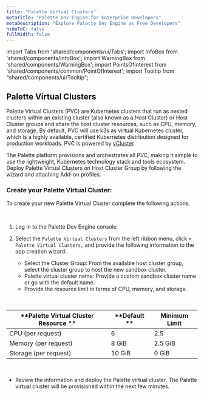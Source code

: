 ```yaml
---
title: "Palette Virtual Clusters"
metaTitle: "Palette Dev Engine for Enterprise Developers"
metaDescription: "Explore Palette Dev Engine as Free Developers"
hideToC: false
fullWidth: false
---
```


import Tabs from 'shared/components/ui/Tabs';
import InfoBox from 'shared/components/InfoBox';
import WarningBox from 'shared/components/WarningBox';
import PointsOfInterest from 'shared/components/common/PointOfInterest';
import Tooltip from "shared/components/ui/Tooltip";



## Palette Virtual Clusters

Palette Virtual Clusters (PVC) are Kubernetes clusters that run as nested clusters within an existing cluster (also known as a Host Cluster) or Host Cluster groups and share the host cluster resources, such as CPU, memory, and storage. By default, PVC will use k3s as virtual Kubernetes cluster, which is a highly available, certified Kubernetes distribution designed for production workloads. PVC is powered by [vCluster](https://www.vcluster.com/)

The Palette platform provisions and orchestrates all PVC, making it simple to use the lightweight, Kubernetes technology stack and tools ecosystem. Deploy Palette Virtual Clusters on Host Cluster Group by following the wizard and attaching Add-on profiles.

### Create your Palette Virtual Cluster:

To create your new Palette Virtual Cluster complete the following actions.

<br />

1. Log in to the Palette Dev Engine console


2. Select the `Palette Virtual Clusters` from the left ribbon menu, click `+ Palette Virtual Clusters,` and provide the following information to the app creation wizard.
   * Select the Cluster Group: From the available host cluster group, select the cluster group to host the new sandbox cluster.
   * Palette virtual cluster name: Provide a custom sandbox cluster name or go with the default name.
   * Provide the resource limit in terms of CPU, memory, and storage. 

 <br />

 |**Palette Virtual Cluster Resource ** | **Default    **   |**Minimum Limit**|
 |------------------------------|-------------------|-----------------|
 | CPU (per request)            | 6                 | 2.5               |
 | Memory (per request)         | 8 GiB             | 2.5 GiB           |
 | Storage (per request)        | 10 GiB            | 0 GiB           |

<br />

   * Review the information and deploy the Palette virtual cluster. The Palette virtual cluster will be provisioned within the next few minutes.

<br />
